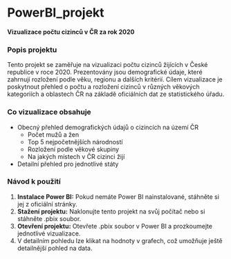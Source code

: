 # PowerBI_projekt
**Vizualizace počtu cizinců v ČR za rok 2020**

### Popis projektu
Tento projekt se zaměřuje na vizualizaci počtu cizinců žijících v České republice v roce 2020. 
Prezentovány jsou demografické údaje, které zahrnují rozložení podle věku, regionu a dalších kritérií.
Cílem vizualizace je poskytnout přehled o počtu a rozložení cizinců v různých věkových kategoriích a oblastech ČR na základě oficiálních dat ze statistického úřadu. 

### Co vizualizace obsahuje
- Obecný přehled demografických údajů o cizincích na území ČR
  - Počet mužů a žen
  - Top 5 nejpočetnějších národností
  - Rozložení podle věkové skupiny
  - Na jakých místech v ČR cizinci žijí
- Detailní přehled pro jednotlivé státy

### Návod k použití
1. **Instalace Power BI:** Pokud nemáte Power BI nainstalované, stáhněte si jej z oficiální stránky.
2. **Stažení projektu:** Naklonujte tento projekt na svůj počítač nebo si stáhněte .pbix soubor.
3. **Otevření projektu:** Otevřete .pbix soubor v Power BI a prozkoumejte jednotlivé vizualizace.
4. V detailním pohledu lze klikat na hodnoty v grafech, což umožňuje ještě detailnější pohled na data.
